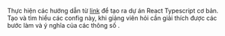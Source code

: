 Thực hiện các hướng dẫn từ [link](../Hướng%20dẫn/Hướng%20dẫn%20cấu%20hình%20React%20Typescript.md)
để tạo ra dự án React Typescript cơ bản.
Tạo và tìm hiểu các config này, khi giảng viên hỏi cần giải thích được các bước làm và ý nghĩa của các thông số
.